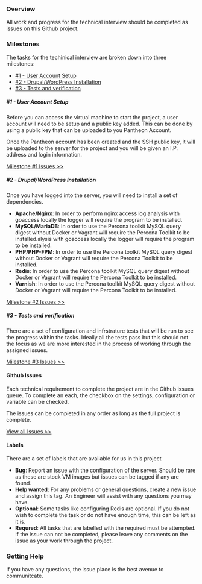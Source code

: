 ### Overview

All work and progress for the technical interview should be completed as issues on this Github project. 
 
### Milestones

The tasks for the techinical interview are broken down into three milestones: 

- [#1 - User Account Setup](/instructions.md#1---user-account-setup)
- [#2 - Drupal/WordPress Installation](/instructions.md#2---drupalwordpress-installation) 
- [#3 - Tests and verification](/instructions.md#3---tests-and-verification)

##### #1 - User Account Setup

Before you can access the virtual machine to start the project, a user account will need to be setup and a public key added. This can be done by using a public key that can be uploaded to you Pantheon Account.   

Once the Pantheon account has been created and the SSH public key, it will be uploaded to the server for the project and you will be given an I.P. address and login information.

[Milestone #1 Issues >>](https://github.com/timani/technical-interview/milestones/Objective%201%20-%20User%20Account%20Setup) 

##### #2 - Drupal/WordPress Installation

Once you have logged into the server, you will need to install a set of dependencies. 

- **Apache/Nginx**: In order to perform nginx access log analysis with goaccess locally the logger will require
    the program to be installed.
- **MySQL/MariaDB**: In order to use the Percona toolkit MySQL query digest without Docker or Vagrant
   will require the Percona Toolkit to be installed.alysis with goaccess locally the logger will require
    the program to be installed.
- **PHP/PHP-FPM**: In order to use the Percona toolkit MySQL query digest without Docker or Vagrant
   will require the Percona Toolkit to be installed.
- **Redis**: In order to use the Percona toolkit MySQL query digest without Docker or Vagrant
   will require the Percona Toolkit to be installed.
- **Varnish**: In order to use the Percona toolkit MySQL query digest without Docker or Vagrant
   will require the Percona Toolkit to be installed.

[Milestone #2 Issues >>](https://github.com/timani/technical-interview/milestones/Objective%203%20-%20Tests%20and%20verification) 

##### #3 - Tests and verification

There are a set of configuration and infrstrature tests that will be run to see the progress within the tasks. Ideally all the tests pass but this should not the focus as we are more interested in the process of working through the assigned issues. 

[Milestone #3 Issues >>](https://github.com/timani/technical-interview/milestones/Objective%203%20-%20Tests%20and%20verification) 

#### Github Issues

Each technical requirement to complete the project are in the Github issues queue. To complete an each, the checkbox on the settings, configuration or variable can be checked. 

The issues can be completed in any order as long as the full project is complete.

[View all Issues >>](https://github.com/timani/technical-interview/issues) 

#### Labels

There are a set of labels that are available for us in this project 

- **Bug**: Report an issue with the configuration of the server. Should be rare as these are stock VM images but issues can be tagged if any are found. 
- **Help wanted**: For any problems or general questions, create a new issue and assign this tag. An Engineer will assist with any questions you may have.
- **Optional**: Some tasks like configuring Redis are optional. If you do not wish to complete the task or do not have enough time, this can be left as it is.  
- **Requred**: All tasks that are labelled with the required must be attempted. If the issue can not be completed, please leave any comments on the issue as your work through the project. 

### Getting Help

If you have any questions, the issue place is the best avenue to communitcate.

